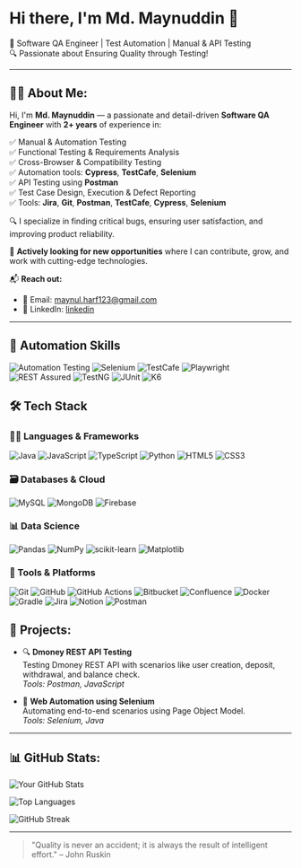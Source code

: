 # Hi there, I'm Md. Maynuddin 👋

🚀 Software QA Engineer | Test Automation | Manual & API Testing  
🔍 Passionate about Ensuring Quality through Testing!

---

## 🧑‍💻 About Me:

Hi, I'm **Md. Maynuddin** — a passionate and detail-driven **Software QA Engineer** with **2+ years** of experience in:

✅ Manual & Automation Testing  
✅ Functional Testing & Requirements Analysis  
✅ Cross-Browser & Compatibility Testing  
✅ Automation tools: **Cypress**, **TestCafe**, **Selenium**  
✅ API Testing using **Postman**  
✅ Test Case Design, Execution & Defect Reporting  
✅ Tools: **Jira**, **Git**, **Postman**, **TestCafe**, **Cypress**, **Selenium**

🔍 I specialize in finding critical bugs, ensuring user satisfaction, and improving product reliability.

🚀 **Actively looking for new opportunities** where I can contribute, grow, and work with cutting-edge technologies.

📬 **Reach out:**
- 📧 Email: maynul.harf123@gmail.com
- 💼 LinkedIn: [linkedin](https://www.linkedin.com/in/md-maynuddin-725369367/)  


---


## 🤖 Automation Skills

![Automation Testing](https://img.shields.io/badge/-Automation%20Testing-05122A?style=flat&logo=testing-library)
![Selenium](https://img.shields.io/badge/-Selenium-05122A?style=flat&logo=selenium)
![TestCafe](https://img.shields.io/badge/-TestCafe-05122A?style=flat&logo=codeceptjs)
![Playwright](https://img.shields.io/badge/-Playwright-05122A?style=flat&logo=microsoft)
![REST Assured](https://img.shields.io/badge/-REST%20Assured-05122A?style=flat&logo=rest)
![TestNG](https://img.shields.io/badge/-TestNG-05122A?style=flat&logo=java)
![JUnit](https://img.shields.io/badge/-JUnit-05122A?style=flat&logo=java)
![K6](https://img.shields.io/badge/-K6-05122A?style=flat&logo=k6)


## 🛠️ Tech Stack

### 👨‍💻 Languages & Frameworks
![Java](https://img.shields.io/badge/-Java-05122A?style=flat&logo=java)
![JavaScript](https://img.shields.io/badge/-JavaScript-05122A?style=flat&logo=javascript)
![TypeScript](https://img.shields.io/badge/-TypeScript-05122A?style=flat&logo=typescript)
![Python](https://img.shields.io/badge/-Python-05122A?style=flat&logo=python)
![HTML5](https://img.shields.io/badge/-HTML5-05122A?style=flat&logo=html5)
![CSS3](https://img.shields.io/badge/-CSS3-05122A?style=flat&logo=css3)


### 🗃️ Databases & Cloud
![MySQL](https://img.shields.io/badge/-MySQL-05122A?style=flat&logo=mysql)
![MongoDB](https://img.shields.io/badge/-MongoDB-05122A?style=flat&logo=mongodb)
![Firebase](https://img.shields.io/badge/-Firebase-05122A?style=flat&logo=firebase)


### 📊 Data Science
![Pandas](https://img.shields.io/badge/-Pandas-05122A?style=flat&logo=pandas)
![NumPy](https://img.shields.io/badge/-NumPy-05122A?style=flat&logo=numpy)
![scikit-learn](https://img.shields.io/badge/-Scikit%20Learn-05122A?style=flat&logo=scikitlearn)
![Matplotlib](https://img.shields.io/badge/-Matplotlib-05122A?style=flat&logo=matplotlib)

### 🔧 Tools & Platforms
![Git](https://img.shields.io/badge/-Git-05122A?style=flat&logo=git)
![GitHub](https://img.shields.io/badge/-GitHub-05122A?style=flat&logo=github)
![GitHub Actions](https://img.shields.io/badge/-GitHub%20Actions-05122A?style=flat&logo=githubactions)
![Bitbucket](https://img.shields.io/badge/-Bitbucket-05122A?style=flat&logo=bitbucket)
![Confluence](https://img.shields.io/badge/-Confluence-05122A?style=flat&logo=confluence)
![Docker](https://img.shields.io/badge/-Docker-05122A?style=flat&logo=docker)
![Gradle](https://img.shields.io/badge/-Gradle-05122A?style=flat&logo=gradle)
![Jira](https://img.shields.io/badge/-Jira-05122A?style=flat&logo=jira)
![Notion](https://img.shields.io/badge/-Notion-05122A?style=flat&logo=notion)
![Postman](https://img.shields.io/badge/-Postman-05122A?style=flat&logo=postman)

## 🚀 Projects:

- 🔍 **Dmoney REST API Testing**  
  Testing Dmoney REST API with scenarios like user creation, deposit, withdrawal, and balance check.  
  *Tools: Postman, JavaScript*

- 🧪 **Web Automation using Selenium**  
  Automating end-to-end scenarios using Page Object Model.  
  *Tools: Selenium, Java*

---

## 📊 GitHub Stats:

![Your GitHub Stats](https://github-readme-stats.vercel.app/api?username=yourusername&show_icons=true&theme=tokyonight&rank_icon=github)

![Top Languages](https://github-readme-stats.vercel.app/api/top-langs/?username=yourusername&layout=compact&theme=tokyonight)

![GitHub Streak](https://streak-stats.demolab.com/?user=yourusername&theme=tokyonight)


---

> "Quality is never an accident; it is always the result of intelligent effort." – John Ruskin

